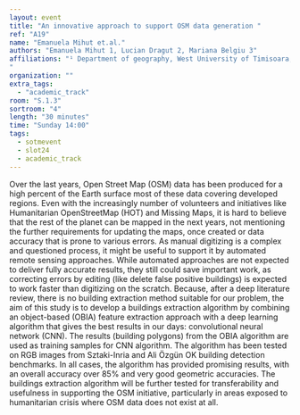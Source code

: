 ```yaml
---
layout: event
title: "An innovative approach to support OSM data generation "
ref: "A19"
name: "Emanuela Mihut et.al."
authors: "Emanuela Mihut 1, Lucian Dragut 2, Mariana Belgiu 3"
affiliations: "¹ Department of geography, West University of Timisoara, Timisoara, Romania; ² Faculty of Geo-Information Science and Earth Observation (ITC), University of Twente, Enschede, The Netherlands
"
organization: ""
extra_tags:
  - "academic_track"
room: "S.1.3"
sortroom: "4"
length: "30 minutes"
time: "Sunday 14:00"
tags:
  - sotmevent
  - slot24
  - academic_track
---
```

Over the last years, Open Street Map (OSM) data has been produced for a high percent of the Earth surface most of these data covering developed regions. Even with the increasingly number of volunteers and initiatives like Humanitarian OpenStreetMap (HOT) and Missing Maps, it is hard to believe that the rest of the planet can be mapped in the next years, not mentioning the further requirements for updating the maps, once created or data accuracy that is prone to various errors. As manual digitizing is a complex and questioned process, it might be useful to support it by automated remote sensing approaches. While automated approaches are not expected to deliver fully accurate results, they still could save important work, as correcting errors by editing (like delete false positive buildings) is expected to work faster than digitizing on the scratch. Because, after a deep literature review, there is no building extraction method suitable for our problem, the aim of this study is to develop a buildings extraction algorithm by combining an object-based (OBIA) feature extraction approach with a deep learning algorithm that gives the best results in our days: convolutional neural network (CNN). The results (building polygons) from the OBIA algorithm are used as training samples for CNN algorithm. The algorithm has been tested on RGB images from Sztaki-Inria and Ali Özgün OK building detection benchmarks. In all cases, the algorithm has provided promising results, with an overall accuracy over 85% and very good geometric accuracies. The buildings extraction algorithm will be further tested for transferability and usefulness in supporting the OSM initiative, particularly in areas exposed to humanitarian crisis where OSM data does not exist at all.